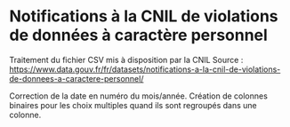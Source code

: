 # Notifications à la CNIL de violations de données à caractère personnel
Traitement du fichier CSV mis à disposition par la CNIL
Source : https://www.data.gouv.fr/fr/datasets/notifications-a-la-cnil-de-violations-de-donnees-a-caractere-personnel/

Correction de la date en numéro du mois/année.
Création de colonnes binaires pour les choix multiples quand ils sont regroupés dans une colonne.
